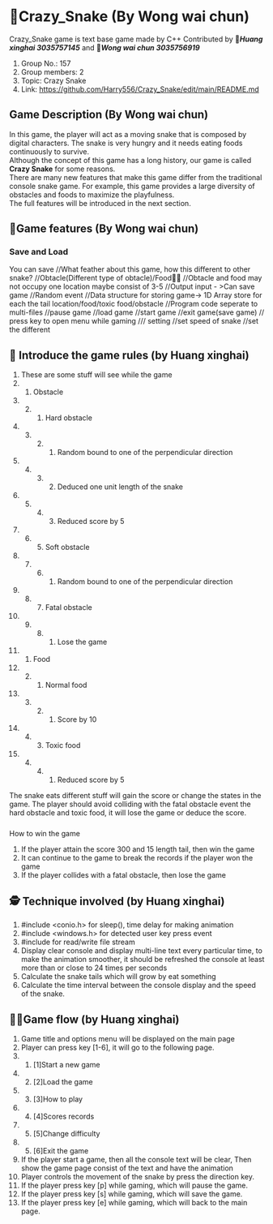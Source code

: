 # :snake:Crazy_Snake (By Wong wai chun)
 Crazy_Snake game is text base game made by C++
 Contributed by 👨__*Huang xinghai 3035757145*__ and 🧑__*Wong wai chun 3035756919*__
 1. Group No.: 157
 2. Group members: 2 
 3. Topic: Crazy Snake
 4. Link: https://github.com/Harry556/Crazy_Snake/edit/main/README.md
 
## Game Description (By Wong wai chun)
 In this game, the player will act as a moving snake that is composed by digital characters. The snake is very hungry and it needs eating foods continuously to survive.  
 Although the concept of this game has a long history, our game is called **Crazy Snake** for some reasons.   
 There are many new features that make this game differ from the traditional console snake game. For example, this game provides a large diversity of obstacles and foods to maximize the playfulness.  
 The full features will be introduced in the next section.  

## :dragon_face:Game features (By Wong wai chun)
 
 ### Save and Load
  You can save
 //What feather about this game, how this different to other snake?
 //Obtacle(Different type of obtacle)/Food🍉🍋
 //Obtacle and food may not occupy one location maybe consist of 3-5
 //Output input - >Can save game
 //Random event
 //Data structure for storing game-> 1D Array store for each the tail location/food/toxic food/obstacle
 //Program code seperate to multi-files
 //pause game
 //load game
 //start game
 //exit game(save game)
// press key to open menu while gaming
/// setting
 //set speed of snake
 //set the different
 
 
## :seedling: Introduce the game rules (by Huang xinghai)
1. These are some stuff will see while the game
2. 1. Obstacle
3. 2. 1. Hard obstacle
4. 3. 2. 1. Random bound to one of the perpendicular direction
5. 4. 3. 2. Deduced one unit length of the snake
6. 5. 4. 3. Reduced score by 5
7. 6. 5. Soft obstacle
8. 7. 6. 1. Random bound to one of the perpendicular direction
9. 8. 7. Fatal obstacle
10. 9. 8. 1. Lose the game
11. 1. Food
12. 2. 1. Normal food
13. 3. 2. 1. Score by 10
14. 4. 3. Toxic food
15. 4. 4. 1. Reduced score by 5

The snake eats different stuff will gain the score or change the states in the game.
The player should avoid colliding with the fatal obstacle event the hard obstacle and toxic food, it will lose the game or deduce the score.

#####   
How to win the game
1. If the player attain the score 300 and 15 length tail, then win the game
2. It can continue to the game to break the records if the player won the game
3. If the player collides with a fatal obstacle, then lose the game

## :detective: Technique involved (by Huang xinghai)
1. #include <conio.h> for sleep(), time delay for making animation
2. #include <windows.h> for detected user key press event
3. #include <fstream> for read/write file stream
4. Display clear console and display multi-line text every particular time, to make the animation smoother, it should be refreshed the console at least more than or close to 24 times per seconds
5. Calculate the snake tails which will grow by eat something
6. Calculate the time interval between the console display and the speed of the snake. 

## :man_in_tuxedo:Game flow (by Huang xinghai)
1. Game title and options menu will be displayed on the main page
2. Player can press key [1-6], it will go to the following page.
3. 1. [1]Start a new game
4. 2. [2]Load the game
5. 3. [3]How to play
6. 4. [4]Scores records
7. 5. [5]Change difficulty
8. 5. [6]Exit the game 
9. If the player start a game, then all the console text will be clear, Then show the game page consist of the text and have the animation
10. Player controls the movement of the snake by press the direction key.
11. If the player press key [p] while gaming, which will pause the game.
12. If the player press key [s] while gaming, which will save the game.
13. If the player press key [e] while gaming, which will back to the main page.
